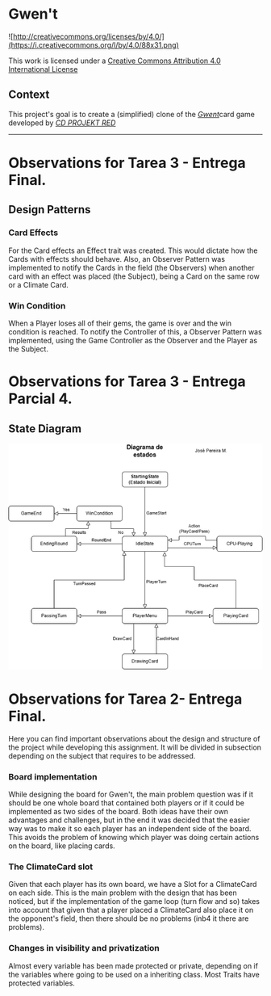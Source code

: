 # Gwen't

![http://creativecommons.org/licenses/by/4.0/](https://i.creativecommons.org/l/by/4.0/88x31.png)

This work is licensed under a
[Creative Commons Attribution 4.0 International License](http://creativecommons.org/licenses/by/4.0/)

Context
-------

This project's goal is to create a (simplified) clone of the
[_Gwent_](https://www.playgwent.com/en)card game developed by [_CD PROJEKT RED_](https://cdprojektred.com/en/)

---
# Observations for Tarea 3 - Entrega Final.
## Design Patterns
### Card Effects
For the Card effects an Effect trait was created. This would dictate how the Cards with effects
should behave. Also, an Observer Pattern was implemented to notify the Cards in the field (the Observers)
when another card with an effect was placed (the Subject), being a Card on the same row or a Climate Card.
### Win Condition
When a Player loses all of their gems, the game is over and the win condition is reached.
To notify the Controller of this, a Observer Pattern was implemented, using the Game Controller
as the Observer and the Player as the Subject.

# Observations for Tarea 3 - Entrega Parcial 4.

## State Diagram

![Diagrama de estados](docs/state-diagram-v2.png)


# Observations for Tarea 2- Entrega Final.

Here you can find important observations about the design and structure of the project while developing
this assignment. It will be divided in subsection depending on the subject that requires to be addressed.

### Board implementation

While designing the board for Gwen't, the main problem question was if it should be one whole board that
contained both players or if it could be implemented as two sides of the board. Both ideas have their own
advantages and challenges, but in the end it was decided that the easier way was to make it so each player
has an independent side of the board. This avoids the problem of knowing which player was doing certain actions
on the board, like placing cards.

### The ClimateCard slot

Given that each player has its own board, we have a Slot for a ClimateCard on each side. This is the main
problem with the design that has been noticed, but if the implementation of the game loop (turn flow and so)
takes into account that given that a player placed a ClimateCard also place it on the opponent's field, then
there should be no problems (inb4 it there are problems).


### Changes in visibility and privatization

Almost every variable has been made protected or private, depending on if the variables where going
to be used on a inheriting class. Most Traits have protected variables.



